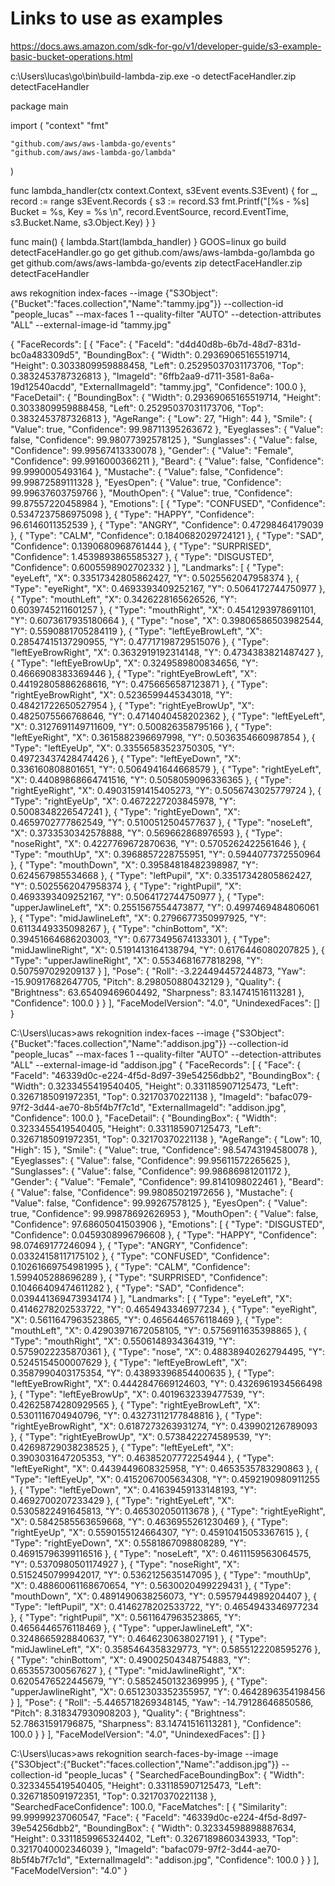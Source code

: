# Links to use as examples 

https://docs.aws.amazon.com/sdk-for-go/v1/developer-guide/s3-example-basic-bucket-operations.html

c:\Users\lucas\go\bin\build-lambda-zip.exe -o detectFaceHandler.zip detectFaceHandler

package main

import (
    "context"
    "fmt"

    "github.com/aws/aws-lambda-go/events"
    "github.com/aws/aws-lambda-go/lambda"
)

func lambda_handler(ctx context.Context, s3Event events.S3Event) {
    for _, record := range s3Event.Records {
        s3 := record.S3
        fmt.Printf("[%s - %s] Bucket = %s, Key = %s \n", record.EventSource, record.EventTime, s3.Bucket.Name, s3.Object.Key)
    }
}

func main() {
    lambda.Start(lambda_handler)
}
GOOS=linux go build detectFaceHandler.go
go get github.com/aws/aws-lambda-go/lambda
go get github.com/aws/aws-lambda-go/events
zip detectFaceHandler.zip detectFaceHandler



aws rekognition index-faces --image {\"S3Object\":{\"Bucket\":\"faces.collection\",\"Name\":\"tammy.jpg\"}} --collection-id "people_lucas" --max-faces 1 --quality-filter "AUTO" --detection-attributes "ALL" --external-image-id "tammy.jpg"


{
    "FaceRecords": [
        {
            "Face": {
                "FaceId": "d4d40d8b-6b7d-48d7-831d-bc0a483309d5",
                "BoundingBox": {
                    "Width": 0.29369065165519714,
                    "Height": 0.3033809959888458,
                    "Left": 0.25295037031173706,
                    "Top": 0.3832453787326813
                },
                "ImageId": "6ffb2aa9-d711-3581-8a6a-19d12540acdd",
                "ExternalImageId": "tammy.jpg",
                "Confidence": 100.0
            },
            "FaceDetail": {
                "BoundingBox": {
                    "Width": 0.29369065165519714,
                    "Height": 0.3033809959888458,
                    "Left": 0.25295037031173706,
                    "Top": 0.3832453787326813
                },
                "AgeRange": {
                    "Low": 27,
                    "High": 44
                },
                "Smile": {
                    "Value": true,
                    "Confidence": 99.98711395263672
                },
                "Eyeglasses": {
                    "Value": false,
                    "Confidence": 99.98077392578125
                },
                "Sunglasses": {
                    "Value": false,
                    "Confidence": 99.99567413330078
                },
                "Gender": {
                    "Value": "Female",
                    "Confidence": 99.9916000366211
                },
                "Beard": {
                    "Value": false,
                    "Confidence": 99.9990005493164
                },
                "Mustache": {
                    "Value": false,
                    "Confidence": 99.99872589111328
                },
                "EyesOpen": {
                    "Value": true,
                    "Confidence": 99.99637603759766
                },
                "MouthOpen": {
                    "Value": true,
                    "Confidence": 99.87557220458984
                },
                "Emotions": [
                    {
                        "Type": "CONFUSED",
                        "Confidence": 0.5347237586975098
                    },
                    {
                        "Type": "HAPPY",
                        "Confidence": 96.6146011352539
                    },
                    {
                        "Type": "ANGRY",
                        "Confidence": 0.47298464179039
                    },
                    {
                        "Type": "CALM",
                        "Confidence": 0.1840682029724121
                    },
                    {
                        "Type": "SAD",
                        "Confidence": 0.1390680968761444
                    },
                    {
                        "Type": "SURPRISED",
                        "Confidence": 1.4539893865585327
                    },
                    {
                        "Type": "DISGUSTED",
                        "Confidence": 0.6005598902702332
                    }
                ],
                "Landmarks": [
                    {
                        "Type": "eyeLeft",
                        "X": 0.33517342805862427,
                        "Y": 0.5025562047958374
                    },
                    {
                        "Type": "eyeRight",
                        "X": 0.4693393409252167,
                        "Y": 0.5064172744750977
                    },
                    {
                        "Type": "mouthLeft",
                        "X": 0.3426228165626526,
                        "Y": 0.6039745211601257
                    },
                    {
                        "Type": "mouthRight",
                        "X": 0.4541293978691101,
                        "Y": 0.6073617935180664
                    },
                    {
                        "Type": "nose",
                        "X": 0.39806586503982544,
                        "Y": 0.5590881705284119
                    },
                    {
                        "Type": "leftEyeBrowLeft",
                        "X": 0.28547415137290955,
                        "Y": 0.47717198729515076
                    },
                    {
                        "Type": "leftEyeBrowRight",
                        "X": 0.3632919192314148,
                        "Y": 0.4734383821487427
                    },
                    {
                        "Type": "leftEyeBrowUp",
                        "X": 0.3249589800834656,
                        "Y": 0.4666908383369446
                    },
                    {
                        "Type": "rightEyeBrowLeft",
                        "X": 0.44192805886268616,
                        "Y": 0.4756656587123871
                    },
                    {
                        "Type": "rightEyeBrowRight",
                        "X": 0.5236599445343018,
                        "Y": 0.48421722650527954
                    },
                    {
                        "Type": "rightEyeBrowUp",
                        "X": 0.4825075566768646,
                        "Y": 0.4714040458202362
                    },
                    {
                        "Type": "leftEyeLeft",
                        "X": 0.3127691149711609,
                        "Y": 0.500826358795166
                    },
                    {
                        "Type": "leftEyeRight",
                        "X": 0.3615882396697998,
                        "Y": 0.5036354660987854
                    },
                    {
                        "Type": "leftEyeUp",
                        "X": 0.33556583523750305,
                        "Y": 0.49723437428474426
                    },
                    {
                        "Type": "leftEyeDown",
                        "X": 0.336160808801651,
                        "Y": 0.5064941644668579
                    },
                    {
                        "Type": "rightEyeLeft",
                        "X": 0.44089868664741516,
                        "Y": 0.5058059096336365
                    },
                    {
                        "Type": "rightEyeRight",
                        "X": 0.49031591415405273,
                        "Y": 0.5056743025779724
                    },
                    {
                        "Type": "rightEyeUp",
                        "X": 0.4672227203845978,
                        "Y": 0.5008348226547241
                    },
                    {
                        "Type": "rightEyeDown",
                        "X": 0.4659702777862549,
                        "Y": 0.5100512504577637
                    },
                    {
                        "Type": "noseLeft",
                        "X": 0.3733530342578888,
                        "Y": 0.569662868976593
                    },
                    {
                        "Type": "noseRight",
                        "X": 0.4227769672870636,
                        "Y": 0.5705262422561646
                    },
                    {
                        "Type": "mouthUp",
                        "X": 0.3968857228755951,
                        "Y": 0.5944077372550964
                    },
                    {
                        "Type": "mouthDown",
                        "X": 0.39584818482398987,
                        "Y": 0.624567985534668
                    },
                    {
                        "Type": "leftPupil",
                        "X": 0.33517342805862427,
                        "Y": 0.5025562047958374
                    },
                    {
                        "Type": "rightPupil",
                        "X": 0.4693393409252167,
                        "Y": 0.5064172744750977
                    },
                    {
                        "Type": "upperJawlineLeft",
                        "X": 0.2551567554473877,
                        "Y": 0.4997469484806061
                    },
                    {
                        "Type": "midJawlineLeft",
                        "X": 0.2796677350997925,
                        "Y": 0.6113449335098267
                    },
                    {
                        "Type": "chinBottom",
                        "X": 0.39451664686203003,
                        "Y": 0.6773495674133301
                    },
                    {
                        "Type": "midJawlineRight",
                        "X": 0.5191413164138794,
                        "Y": 0.6176446080207825
                    },
                    {
                        "Type": "upperJawlineRight",
                        "X": 0.5534681677818298,
                        "Y": 0.507597029209137
                    }
                ],
                "Pose": {
                    "Roll": -3.224494457244873,
                    "Yaw": -15.90917682647705,
                    "Pitch": 8.298050880432129
                },
                "Quality": {
                    "Brightness": 63.65409469604492,
                    "Sharpness": 83.14741516113281
                },
                "Confidence": 100.0
            }
        }
    ],
    "FaceModelVersion": "4.0",
    "UnindexedFaces": []
}




C:\Users\lucas>aws rekognition index-faces --image {\"S3Object\":{\"Bucket\":\"faces.collection\",\"Name\":\"addison.jpg\"}} --collection-id "people_lucas" --max-faces 1 --quality-filter "AUTO" --detection-attributes "ALL" --external-image-id "addison.jpg"
{
    "FaceRecords": [
        {
            "Face": {
                "FaceId": "46339d0c-e224-4f5d-8d97-39e54256dbb2",
                "BoundingBox": {
                    "Width": 0.3233455419540405,
                    "Height": 0.331185907125473,
                    "Left": 0.3267185091972351,
                    "Top": 0.32170370221138
                },
                "ImageId": "bafac079-97f2-3d44-ae70-8b5f4b7f7c1d",
                "ExternalImageId": "addison.jpg",
                "Confidence": 100.0
            },
            "FaceDetail": {
                "BoundingBox": {
                    "Width": 0.3233455419540405,
                    "Height": 0.331185907125473,
                    "Left": 0.3267185091972351,
                    "Top": 0.32170370221138
                },
                "AgeRange": {
                    "Low": 10,
                    "High": 15
                },
                "Smile": {
                    "Value": true,
                    "Confidence": 98.54743194580078
                },
                "Eyeglasses": {
                    "Value": false,
                    "Confidence": 99.95611572265625
                },
                "Sunglasses": {
                    "Value": false,
                    "Confidence": 99.98686981201172
                },
                "Gender": {
                    "Value": "Female",
                    "Confidence": 99.8141098022461
                },
                "Beard": {
                    "Value": false,
                    "Confidence": 99.98085021972656
                },
                "Mustache": {
                    "Value": false,
                    "Confidence": 99.99267578125
                },
                "EyesOpen": {
                    "Value": true,
                    "Confidence": 99.99878692626953
                },
                "MouthOpen": {
                    "Value": false,
                    "Confidence": 97.68605041503906
                },
                "Emotions": [
                    {
                        "Type": "DISGUSTED",
                        "Confidence": 0.0459308996796608
                    },
                    {
                        "Type": "HAPPY",
                        "Confidence": 98.07469177246094
                    },
                    {
                        "Type": "ANGRY",
                        "Confidence": 0.03324158117175102
                    },
                    {
                        "Type": "CONFUSED",
                        "Confidence": 0.10261669754981995
                    },
                    {
                        "Type": "CALM",
                        "Confidence": 1.599405288696289
                    },
                    {
                        "Type": "SURPRISED",
                        "Confidence": 0.10466409474611282
                    },
                    {
                        "Type": "SAD",
                        "Confidence": 0.039441369473934174
                    }
                ],
                "Landmarks": [
                    {
                        "Type": "eyeLeft",
                        "X": 0.4146278202533722,
                        "Y": 0.4654943346977234
                    },
                    {
                        "Type": "eyeRight",
                        "X": 0.5611647963523865,
                        "Y": 0.4656446576118469
                    },
                    {
                        "Type": "mouthLeft",
                        "X": 0.42903971672058105,
                        "Y": 0.5756911635398865
                    },
                    {
                        "Type": "mouthRight",
                        "X": 0.5506148934364319,
                        "Y": 0.5759022235870361
                    },
                    {
                        "Type": "nose",
                        "X": 0.48838940262794495,
                        "Y": 0.5245154500007629
                    },
                    {
                        "Type": "leftEyeBrowLeft",
                        "X": 0.3587990403175354,
                        "Y": 0.43893396854400635
                    },
                    {
                        "Type": "leftEyeBrowRight",
                        "X": 0.4442847669124603,
                        "Y": 0.4326961934566498
                    },
                    {
                        "Type": "leftEyeBrowUp",
                        "X": 0.4019632339477539,
                        "Y": 0.42625874280929565
                    },
                    {
                        "Type": "rightEyeBrowLeft",
                        "X": 0.5301116704940796,
                        "Y": 0.43273112177848816
                    },
                    {
                        "Type": "rightEyeBrowRight",
                        "X": 0.6187273263931274,
                        "Y": 0.439902126789093
                    },
                    {
                        "Type": "rightEyeBrowUp",
                        "X": 0.5738422274589539,
                        "Y": 0.42698729038238525
                    },
                    {
                        "Type": "leftEyeLeft",
                        "X": 0.3903031647205353,
                        "Y": 0.46385207772254944
                    },
                    {
                        "Type": "leftEyeRight",
                        "X": 0.4439449608325958,
                        "Y": 0.4653535783290863
                    },
                    {
                        "Type": "leftEyeUp",
                        "X": 0.4152067005634308,
                        "Y": 0.4592190980911255
                    },
                    {
                        "Type": "leftEyeDown",
                        "X": 0.41639459133148193,
                        "Y": 0.4692700207233429
                    },
                    {
                        "Type": "rightEyeLeft",
                        "X": 0.5305822491645813,
                        "Y": 0.465302050113678
                    },
                    {
                        "Type": "rightEyeRight",
                        "X": 0.5842585563659668,
                        "Y": 0.4636955261230469
                    },
                    {
                        "Type": "rightEyeUp",
                        "X": 0.5590155124664307,
                        "Y": 0.45910415053367615
                    },
                    {
                        "Type": "rightEyeDown",
                        "X": 0.5581867098808289,
                        "Y": 0.46915796399116516
                    },
                    {
                        "Type": "noseLeft",
                        "X": 0.4611159563064575,
                        "Y": 0.5370980501174927
                    },
                    {
                        "Type": "noseRight",
                        "X": 0.5152450799942017,
                        "Y": 0.5362125635147095
                    },
                    {
                        "Type": "mouthUp",
                        "X": 0.48860061168670654,
                        "Y": 0.5630020499229431
                    },
                    {
                        "Type": "mouthDown",
                        "X": 0.4891490638256073,
                        "Y": 0.5957944989204407
                    },
                    {
                        "Type": "leftPupil",
                        "X": 0.4146278202533722,
                        "Y": 0.4654943346977234
                    },
                    {
                        "Type": "rightPupil",
                        "X": 0.5611647963523865,
                        "Y": 0.4656446576118469
                    },
                    {
                        "Type": "upperJawlineLeft",
                        "X": 0.3248665928840637,
                        "Y": 0.4646230638027191
                    },
                    {
                        "Type": "midJawlineLeft",
                        "X": 0.3585464358329773,
                        "Y": 0.5855122208595276
                    },
                    {
                        "Type": "chinBottom",
                        "X": 0.49002504348754883,
                        "Y": 0.653557300567627
                    },
                    {
                        "Type": "midJawlineRight",
                        "X": 0.6205476522445679,
                        "Y": 0.5852450132369995
                    },
                    {
                        "Type": "upperJawlineRight",
                        "X": 0.6512303352355957,
                        "Y": 0.4642896354198456
                    }
                ],
                "Pose": {
                    "Roll": -5.4465718269348145,
                    "Yaw": -14.79128646850586,
                    "Pitch": 8.318347930908203
                },
                "Quality": {
                    "Brightness": 52.78631591796875,
                    "Sharpness": 83.14741516113281
                },
                "Confidence": 100.0
            }
        }
    ],
    "FaceModelVersion": "4.0",
    "UnindexedFaces": []
}




C:\Users\lucas>aws rekognition search-faces-by-image --image {\"S3Object\":{\"Bucket\":\"faces.collection\",\"Name\":\"addison.jpg\"}} --collection-id "people_lucas"
{
    "SearchedFaceBoundingBox": {
        "Width": 0.3233455419540405,
        "Height": 0.331185907125473,
        "Left": 0.3267185091972351,
        "Top": 0.32170370221138
    },
    "SearchedFaceConfidence": 100.0,
    "FaceMatches": [
        {
            "Similarity": 99.99999237060547,
            "Face": {
                "FaceId": "46339d0c-e224-4f5d-8d97-39e54256dbb2",
                "BoundingBox": {
                    "Width": 0.32334598898887634,
                    "Height": 0.3311859965324402,
                    "Left": 0.3267189860343933,
                    "Top": 0.3217040002346039
                },
                "ImageId": "bafac079-97f2-3d44-ae70-8b5f4b7f7c1d",
                "ExternalImageId": "addison.jpg",
                "Confidence": 100.0
            }
        }
    ],
    "FaceModelVersion": "4.0"
}